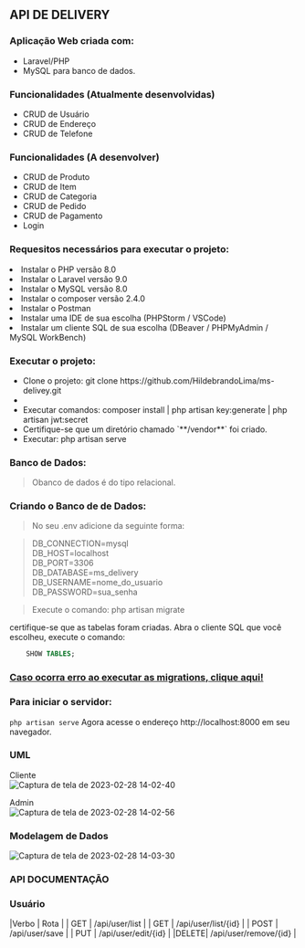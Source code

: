 ## API DE DELIVERY

### Aplicação Web criada com:<br />
- Laravel/PHP<br />
- MySQL para banco de dados.<br/>

### Funcionalidades (Atualmente desenvolvidas)
<ul>
<li>CRUD de Usuário</li>
<li>CRUD de Endereço</li>
<li>CRUD de Telefone</li>
</ul>

### Funcionalidades (A desenvolver)
<ul>
<li>CRUD de Produto</li>
<li>CRUD de Item</li>
<li>CRUD de Categoria</li>
<li>CRUD de Pedido</li>
<li>CRUD de Pagamento</li>
<li>Login</li>
</ul>

### Requesitos necessários para executar o projeto:
<li>Instalar o PHP versão 8.0</li>
<li>Instalar o Laravel versão 9.0</li>
<li>Instalar o MySQL versão 8.0</li>
<li>Instalar o composer versão 2.4.0</li>
<li>Instalar o Postman</li>
<li>Instalar uma IDE de sua escolha (PHPStorm / VSCode)</li>
<li>Instalar um cliente SQL de sua escolha (DBeaver / PHPMyAdmin / MySQL WorkBench)</li>

### Executar o projeto:
<ul>
<li>Clone o projeto: git clone https://github.com/HildebrandoLima/ms-delivey.git</li>
<li><Adicionar arquivo .env</li>
<li>Executar comandos: composer install | php artisan key:generate | php artisan jwt:secret</li>
<li>Certifique-se que um diretório chamado `**/vendor**` foi criado.</li>
<li>Executar: php artisan serve</li>
</ul>

### Banco de Dados:
> Obanco de dados é do tipo relacional.

### Criando o Banco de de Dados:
> No seu .env adicione da seguinte forma:<br />

> DB_CONNECTION=mysql<br />
> DB_HOST=localhost<br />
> DB_PORT=3306<br />
> DB_DATABASE=ms_delivery<br />
> DB_USERNAME=nome_do_usuario<br />
> DB_PASSWORD=sua_senha<br />

> Execute o comando: php artisan migrate

certifique-se que as tabelas foram criadas. Abra o cliente SQL que você escolheu, execute o comando:
```sql
    SHOW TABLES;
```

### [Caso ocorra erro ao executar as migrations, clique aqui!](https://blog.renatolucena.net/post/como-fazer-rollback-de-migration-de-bd-no-laravel)

### Para iniciar o servidor:
`php artisan serve`
Agora acesse o endereço http://localhost:8000 em seu navegador.

### UML
Cliente<br/>
![Captura de tela de 2023-02-28 14-02-40](https://user-images.githubusercontent.com/47666194/221933419-f1fb4bc2-b8b1-46a7-8db1-0da1f82936d4.png)

Admin<br />
![Captura de tela de 2023-02-28 14-02-56](https://user-images.githubusercontent.com/47666194/221933281-3549c4e1-ec86-4491-9f14-413ecf334c27.png)

### Modelagem de Dados
![Captura de tela de 2023-02-28 14-03-30](https://user-images.githubusercontent.com/47666194/221933188-30fea7d3-3628-47b2-926e-1126ce4f9773.png)

### API DOCUMENTAÇÃO

### Usuário

|Verbo |         Rota          |
| GET  | /api/user/list        |
| GET  | /api/user/list/{id}   |
| POST | /api/user/save        |
| PUT  | /api/user/edit/{id}   |
|DELETE| /api/user/remove/{id} |

